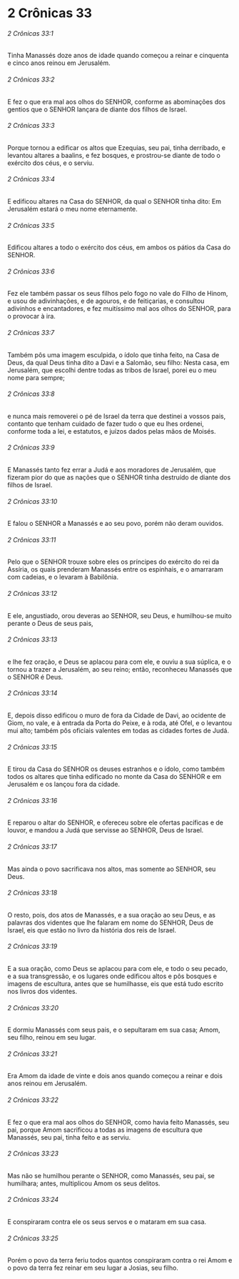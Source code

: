 # 2 Crônicas 33

###### 2 Crônicas 33:1

Tinha Manassés doze anos de idade quando começou a reinar e cinquenta e cinco anos reinou em Jerusalém.

###### 2 Crônicas 33:2

E fez o que era mal aos olhos do SENHOR, conforme as abominações dos gentios que o SENHOR lançara de diante dos filhos de Israel.

###### 2 Crônicas 33:3

Porque tornou a edificar os altos que Ezequias, seu pai, tinha derribado, e levantou altares a baalins, e fez bosques, e prostrou-se diante de todo o exército dos céus, e o serviu.

###### 2 Crônicas 33:4

E edificou altares na Casa do SENHOR, da qual o SENHOR tinha dito: Em Jerusalém estará o meu nome eternamente.

###### 2 Crônicas 33:5

Edificou altares a todo o exército dos céus, em ambos os pátios da Casa do SENHOR.

###### 2 Crônicas 33:6

Fez ele também passar os seus filhos pelo fogo no vale do Filho de Hinom, e usou de adivinhações, e de agouros, e de feitiçarias, e consultou adivinhos e encantadores, e fez muitíssimo mal aos olhos do SENHOR, para o provocar à ira.

###### 2 Crônicas 33:7

Também pôs uma imagem esculpida, o ídolo que tinha feito, na Casa de Deus, da qual Deus tinha dito a Davi e a Salomão, seu filho: Nesta casa, em Jerusalém, que escolhi dentre todas as tribos de Israel, porei eu o meu nome para sempre;

###### 2 Crônicas 33:8

e nunca mais removerei o pé de Israel da terra que destinei a vossos pais, contanto que tenham cuidado de fazer tudo o que eu lhes ordenei, conforme toda a lei, e estatutos, e juízos dados pelas mãos de Moisés.

###### 2 Crônicas 33:9

E Manassés tanto fez errar a Judá e aos moradores de Jerusalém, que fizeram pior do que as nações que o SENHOR tinha destruído de diante dos filhos de Israel.

###### 2 Crônicas 33:10

E falou o SENHOR a Manassés e ao seu povo, porém não deram ouvidos.

###### 2 Crônicas 33:11

Pelo que o SENHOR trouxe sobre eles os príncipes do exército do rei da Assíria, os quais prenderam Manassés entre os espinhais, e o amarraram com cadeias, e o levaram à Babilônia.

###### 2 Crônicas 33:12

E ele, angustiado, orou deveras ao SENHOR, seu Deus, e humilhou-se muito perante o Deus de seus pais,

###### 2 Crônicas 33:13

e lhe fez oração, e Deus se aplacou para com ele, e ouviu a sua súplica, e o tornou a trazer a Jerusalém, ao seu reino; então, reconheceu Manassés que o SENHOR é Deus.

###### 2 Crônicas 33:14

E, depois disso edificou o muro de fora da Cidade de Davi, ao ocidente de Giom, no vale, e à entrada da Porta do Peixe, e à roda, até Ofel, e o levantou mui alto; também pôs oficiais valentes em todas as cidades fortes de Judá.

###### 2 Crônicas 33:15

E tirou da Casa do SENHOR os deuses estranhos e o ídolo, como também todos os altares que tinha edificado no monte da Casa do SENHOR e em Jerusalém e os lançou fora da cidade.

###### 2 Crônicas 33:16

E reparou o altar do SENHOR, e ofereceu sobre ele ofertas pacíficas e de louvor, e mandou a Judá que servisse ao SENHOR, Deus de Israel.

###### 2 Crônicas 33:17

Mas ainda o povo sacrificava nos altos, mas somente ao SENHOR, seu Deus.

###### 2 Crônicas 33:18

O resto, pois, dos atos de Manassés, e a sua oração ao seu Deus, e as palavras dos videntes que lhe falaram em nome do SENHOR, Deus de Israel, eis que estão no livro da história dos reis de Israel.

###### 2 Crônicas 33:19

E a sua oração, como Deus se aplacou para com ele, e todo o seu pecado, e a sua transgressão, e os lugares onde edificou altos e pôs bosques e imagens de escultura, antes que se humilhasse, eis que está tudo escrito nos livros dos videntes.

###### 2 Crônicas 33:20

E dormiu Manassés com seus pais, e o sepultaram em sua casa; Amom, seu filho, reinou em seu lugar.

###### 2 Crônicas 33:21

Era Amom da idade de vinte e dois anos quando começou a reinar e dois anos reinou em Jerusalém.

###### 2 Crônicas 33:22

E fez o que era mal aos olhos do SENHOR, como havia feito Manassés, seu pai, porque Amom sacrificou a todas as imagens de escultura que Manassés, seu pai, tinha feito e as serviu.

###### 2 Crônicas 33:23

Mas não se humilhou perante o SENHOR, como Manassés, seu pai, se humilhara; antes, multiplicou Amom os seus delitos.

###### 2 Crônicas 33:24

E conspiraram contra ele os seus servos e o mataram em sua casa.

###### 2 Crônicas 33:25

Porém o povo da terra feriu todos quantos conspiraram contra o rei Amom e o povo da terra fez reinar em seu lugar a Josias, seu filho.

